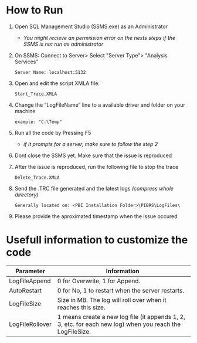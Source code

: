 # How to Run
1. Open SQL Management Studio (SSMS.exe) as an Administrator
	- *You  might recieve an permission error on the nexts steps if the SSMS is not run as administrator*
	
2. On SSMS: Connect to Server> Select "Server Type"> "Analysis Services”
		
    `Server Name: localhost:5132` 
    
3. Open and edit the script XMLA file:
		
    `Start_Trace.XMLA`
		
4. Change the “LogFileName” line to a available driver and folder on your machine

    `example: "C:\Temp"`

5. Run all the code by Pressing F5
	- *if it prompts for a server, make sure to follow the step 2*
	
6. Dont close the SSMS yet. Make sure that the issue is reproduced

7. After the issue is reproduced, run the following file to stop the trace
		
    `Delete_Trace.XMLA`
		
8. Send the .TRC file generated and the latest logs *(compress whole directory)*
	
    `Generally located on: <PBI Installation Folder>\PIBRS\LogFiles\`
   
		
9. Please provide the aproximated timestamp when the issue occured



# Usefull information to customize the code 
| Parameter       | Information                                                                                               |
|-----------------|-----------------------------------------------------------------------------------------------------------|
| LogFileAppend   | 0 for Overwrite, 1 for Append.                                                                            |
| AutoRestart     | 0 for No, 1 to restart when the server restarts.                                                          |
| LogFileSize     | Size in MB.  The log will roll over when it reaches this size.                                            |
| LogFileRollover | 1 means create a new log file (it appends 1, 2, 3, etc. for each new log) when you reach the LogFileSize. |
